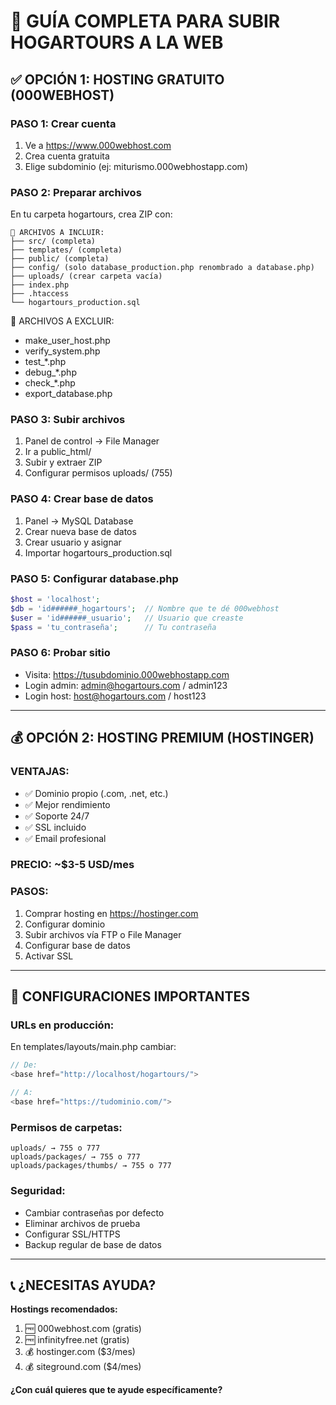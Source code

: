 # 🚀 GUÍA COMPLETA PARA SUBIR HOGARTOURS A LA WEB

## ✅ OPCIÓN 1: HOSTING GRATUITO (000WEBHOST)

### PASO 1: Crear cuenta
1. Ve a https://www.000webhost.com
2. Crea cuenta gratuita
3. Elige subdominio (ej: miturismo.000webhostapp.com)

### PASO 2: Preparar archivos
En tu carpeta hogartours, crea ZIP con:
```
📁 ARCHIVOS A INCLUIR:
├── src/ (completa)
├── templates/ (completa)
├── public/ (completa)
├── config/ (solo database_production.php renombrado a database.php)
├── uploads/ (crear carpeta vacía)
├── index.php
├── .htaccess
└── hogartours_production.sql
```

📁 ARCHIVOS A EXCLUIR:
- make_user_host.php
- verify_system.php
- test_*.php
- debug_*.php
- check_*.php
- export_database.php

### PASO 3: Subir archivos
1. Panel de control → File Manager
2. Ir a public_html/
3. Subir y extraer ZIP
4. Configurar permisos uploads/ (755)

### PASO 4: Crear base de datos
1. Panel → MySQL Database
2. Crear nueva base de datos
3. Crear usuario y asignar
4. Importar hogartours_production.sql

### PASO 5: Configurar database.php
```php
$host = 'localhost';
$db = 'id######_hogartours';  // Nombre que te dé 000webhost
$user = 'id######_usuario';   // Usuario que creaste
$pass = 'tu_contraseña';      // Tu contraseña
```

### PASO 6: Probar sitio
- Visita: https://tusubdominio.000webhostapp.com
- Login admin: admin@hogartours.com / admin123
- Login host: host@hogartours.com / host123

---

## 💰 OPCIÓN 2: HOSTING PREMIUM (HOSTINGER)

### VENTAJAS:
- ✅ Dominio propio (.com, .net, etc.)
- ✅ Mejor rendimiento
- ✅ Soporte 24/7
- ✅ SSL incluido
- ✅ Email profesional

### PRECIO: ~$3-5 USD/mes

### PASOS:
1. Comprar hosting en https://hostinger.com
2. Configurar dominio
3. Subir archivos vía FTP o File Manager
4. Configurar base de datos
5. Activar SSL

---

## 🔧 CONFIGURACIONES IMPORTANTES

### URLs en producción:
En templates/layouts/main.php cambiar:
```php
// De:
<base href="http://localhost/hogartours/">

// A:
<base href="https://tudominio.com/">
```

### Permisos de carpetas:
```
uploads/ → 755 o 777
uploads/packages/ → 755 o 777
uploads/packages/thumbs/ → 755 o 777
```

### Seguridad:
- Cambiar contraseñas por defecto
- Eliminar archivos de prueba
- Configurar SSL/HTTPS
- Backup regular de base de datos

---

## 📞 ¿NECESITAS AYUDA?

**Hostings recomendados:**
1. 🆓 000webhost.com (gratis)
2. 🆓 infinityfree.net (gratis)
3. 💰 hostinger.com ($3/mes)
4. 💰 siteground.com ($4/mes)

**¿Con cuál quieres que te ayude específicamente?**
